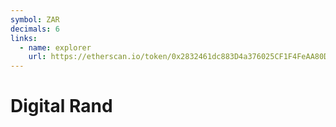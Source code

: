 ```yaml
---
symbol: ZAR
decimals: 6
links:
  - name: explorer
    url: https://etherscan.io/token/0x2832461dc883D4a376025CF1F4FeAA80DD1C68d8
---
```


# Digital Rand

